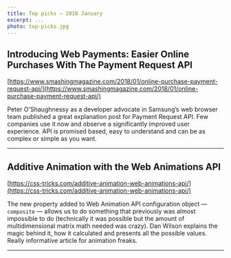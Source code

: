 ```yaml
---
title: Top picks — 2018 January
excerpt: ...
photo: top-picks.jpg
---
```


## Introducing Web Payments: Easier Online Purchases With The Payment Request API

[https://www.smashingmagazine.com/2018/01/online-purchase-payment-request-api/](https://www.smashingmagazine.com/2018/01/online-purchase-payment-request-api/)

Peter O'Shaughnessy as a developer advocate in Samsung’s web browser team published a great explanation post for Payment Request API. Few companies use it now and observe a significantly improved user experience. API is promised based, easy to understand and can be as complex or simple as you want.

- - -

## Additive Animation with the Web Animations API

[https://css-tricks.com/additive-animation-web-animations-api/](https://css-tricks.com/additive-animation-web-animations-api/)

The new property added to Web Animation API configuration object — `composite` — allows us to do something that previously was almost impossible to do (technically it was possible but the amount of multidimensional matrix math needed was crazy). Dan Wilson explains the magic behind it, how it calculated and presents all the possible values. Really informative article for animation freaks.

- - -

## 
